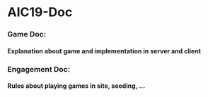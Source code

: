 # AIC19-Doc

### Game Doc: 

#### Explanation about game and implementation in server and client

### Engagement Doc:

#### Rules about playing games in site, seeding, ...
